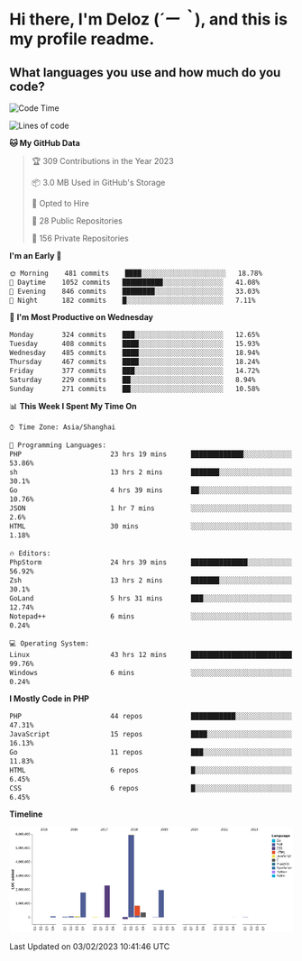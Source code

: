 # **Hi there, I'm Deloz (*´ー｀*), and this is my profile readme.**
<!--  [![Profile views](https://gpvc.arturio.dev/dank-del)](https://github.com/dank-del) -->
## **What languages you use and how much do you code?**

<!--START_SECTION:waka-->
![Code Time](http://img.shields.io/badge/Code%20Time-776%20hrs%2047%20mins-blue)

![Lines of code](https://img.shields.io/badge/From%20Hello%20World%20I%27ve%20Written-13%20Million%20lines%20of%20code-blue)

**🐱 My GitHub Data** 

> 🏆 309 Contributions in the Year 2023
 > 
> 📦 3.0 MB Used in GitHub's Storage 
 > 
> 💼 Opted to Hire
 > 
> 📜 28 Public Repositories 
 > 
> 🔑 156 Private Repositories  
 > 
**I'm an Early 🐤** 

```text
🌞 Morning    481 commits    ████░░░░░░░░░░░░░░░░░░░░░   18.78% 
🌆 Daytime    1052 commits   ██████████░░░░░░░░░░░░░░░   41.08% 
🌃 Evening    846 commits    ████████░░░░░░░░░░░░░░░░░   33.03% 
🌙 Night      182 commits    █░░░░░░░░░░░░░░░░░░░░░░░░   7.11%

```
📅 **I'm Most Productive on Wednesday** 

```text
Monday       324 commits    ███░░░░░░░░░░░░░░░░░░░░░░   12.65% 
Tuesday      408 commits    ████░░░░░░░░░░░░░░░░░░░░░   15.93% 
Wednesday    485 commits    ████░░░░░░░░░░░░░░░░░░░░░   18.94% 
Thursday     467 commits    ████░░░░░░░░░░░░░░░░░░░░░   18.24% 
Friday       377 commits    ███░░░░░░░░░░░░░░░░░░░░░░   14.72% 
Saturday     229 commits    ██░░░░░░░░░░░░░░░░░░░░░░░   8.94% 
Sunday       271 commits    ██░░░░░░░░░░░░░░░░░░░░░░░   10.58%

```


📊 **This Week I Spent My Time On** 

```text
⌚︎ Time Zone: Asia/Shanghai

💬 Programming Languages: 
PHP                      23 hrs 19 mins      █████████████░░░░░░░░░░░░   53.86% 
sh                       13 hrs 2 mins       ███████░░░░░░░░░░░░░░░░░░   30.1% 
Go                       4 hrs 39 mins       ██░░░░░░░░░░░░░░░░░░░░░░░   10.76% 
JSON                     1 hr 7 mins         ░░░░░░░░░░░░░░░░░░░░░░░░░   2.6% 
HTML                     30 mins             ░░░░░░░░░░░░░░░░░░░░░░░░░   1.18%

🔥 Editors: 
PhpStorm                 24 hrs 39 mins      ██████████████░░░░░░░░░░░   56.92% 
Zsh                      13 hrs 2 mins       ███████░░░░░░░░░░░░░░░░░░   30.1% 
GoLand                   5 hrs 31 mins       ███░░░░░░░░░░░░░░░░░░░░░░   12.74% 
Notepad++                6 mins              ░░░░░░░░░░░░░░░░░░░░░░░░░   0.24%

💻 Operating System: 
Linux                    43 hrs 12 mins      █████████████████████████   99.76% 
Windows                  6 mins              ░░░░░░░░░░░░░░░░░░░░░░░░░   0.24%

```

**I Mostly Code in PHP** 

```text
PHP                      44 repos            ███████████░░░░░░░░░░░░░░   47.31% 
JavaScript               15 repos            ████░░░░░░░░░░░░░░░░░░░░░   16.13% 
Go                       11 repos            ███░░░░░░░░░░░░░░░░░░░░░░   11.83% 
HTML                     6 repos             █░░░░░░░░░░░░░░░░░░░░░░░░   6.45% 
CSS                      6 repos             █░░░░░░░░░░░░░░░░░░░░░░░░   6.45%

```


**Timeline**

![Chart not found](https://raw.githubusercontent.com/deloz/deloz/main/charts/bar_graph.png) 


 Last Updated on 03/02/2023 10:41:46 UTC
<!--END_SECTION:waka-->
